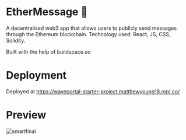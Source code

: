# EtherMessage 💬
A decentralised web3 app that allows users to publicly send messages through the Ethereum blockchain.
Technology used: React, JS, CSS, Solidity.

Built with the help of buildspace.so

# Deployment
Deployed at https://waveportal-starter-project.matthewyoung18.repl.co/

# Preview
![smartfinal](https://user-images.githubusercontent.com/69370714/143674609-06ca4747-5bf8-42df-bb41-aaab73943d2d.png)
